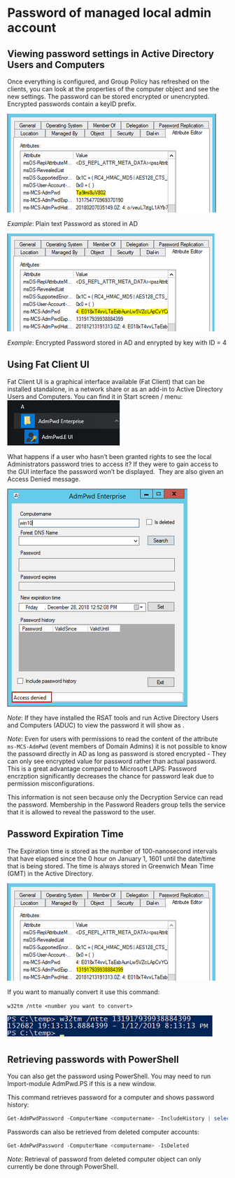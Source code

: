 # Password of managed local admin account


## Viewing password settings in Active Directory Users and Computers
Once everything is configured, and Group Policy has refreshed on the clients, you can look at the properties of the computer object and see the new settings. The password can be stored encrypted or unencrypted. Encrypted passwords contain a keyID prefix.

![](../../../../images/Operations/User/pwd-unencrypted.png)

*Example*: Plain text Password as stored in AD

![](../../../../images/Operations/User/pwd-encrypted.png)

*Example*: Encrypted Password stored in AD and enrypted by key with ID = 4

## Using Fat Client UI

Fat Client UI is a graphical interface available (Fat Client) that can be installed standalone, in a network share or as an add-in to Active Directory Users and Computers. You can find it in Start screen / menu:
![](../../../../images/Operations/User/ui-start-w10.png)

What happens if a user who hasn’t been granted rights to see the local Administrators password tries to access it? If they were to gain access to the GUI interface the password won’t be displayed.  They are also given an Access Denied message.

![](../../../../images/Operations/User/ui-access-denied.png)

*Note*: If they have installed the RSAT tools and run Active Directory Users and Computers (ADUC) to view the password it will show as <not set>. 

*Note*: Even for users with permissions to read the content of the attribute `ms-MCS-AdmPwd` (event members of Domain Admins) it is not possible to know the passowrd directly in AD as long as password is stored encrypted - They can only see encrypted value for password rather than actual password. This is a great advantage compared to Microsoft LAPS: Password encrzption significantly decreases the chance for password leak due to permission misconfigurations.

This information is not seen because only the Decryption Service can read the password. Membership in the Password Readers group tells the service that it is allowed to reveal the password to the user.

## Password Expiration Time
The Expiration time is stored as the number of 100-nanosecond intervals that have elapsed since the 0 hour on January 1, 1601 until the date/time that is being stored. The time is always stored in Greenwich Mean Time (GMT) in the Active Directory.

![](../../../../images/Operations/User/pwd-expiration.png)

If you want to manually convert it use this command:

`w32tm /ntte <number you want to convert>`

![](../../../../images/Operations/User/pwd-expiration-ntte.png)


## Retrieving passwords with PowerShell
You can also get the password using PowerShell. You may need to run Import-module AdmPwd.PS if this is a new window.

This command retrieves password for a computer and shows password history:
``` PowerShell
Get-AdmPwdPassword -ComputerName <computername> -IncludeHistory | select -expand PasswordHistory
```

Passwords can also be retrieved from deleted computer accounts:

``` Powershell
Get-AdmPwdPassword -ComputerName <computername> -IsDeleted
```

*Note*: Retrieval of password from deleted computer object can only currently be done through PowerShell.
